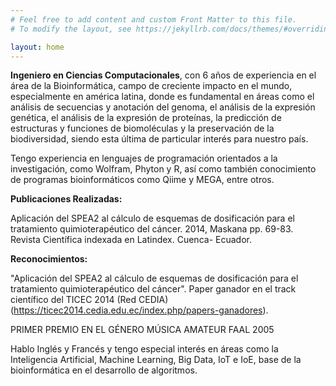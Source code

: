 ```yaml
---
# Feel free to add content and custom Front Matter to this file.
# To modify the layout, see https://jekyllrb.com/docs/themes/#overriding-theme-defaults

layout: home
---
```


**Ingeniero en Ciencias Computacionales**, con 6 años de experiencia en el área de la Bioinformática, campo de creciente impacto en el mundo, especialmente en américa latina, donde es fundamental en áreas como el análisis de secuencias y anotación del genoma, el análisis de la expresión genética, el análisis de la expresión de proteínas, la predicción de estructuras y funciones de biomoléculas y la preservación de la biodiversidad, siendo esta última de particular interés para nuestro país.

Tengo experiencia en lenguajes de programación orientados a la investigación, como Wolfram, Phyton y R, así como también conocimiento de programas bioinformáticos como Qiime y MEGA, entre otros. 

**Publicaciones Realizadas:**

Aplicación del SPEA2 al cálculo de esquemas de dosificación para el tratamiento quimioterapéutico del cáncer. 2014, Maskana pp. 69-83. Revista Científica indexada en Latindex. Cuenca- Ecuador.

**Reconocimientos:**

"Aplicación del SPEA2 al cálculo de esquemas de dosificación para el tratamiento quimioterapéutico del cáncer". 
Paper ganador en el track científico del TICEC 2014 (Red CEDIA) (https://ticec2014.cedia.edu.ec/index.php/papers-ganadores).

PRIMER PREMIO EN EL GÉNERO MÚSICA AMATEUR FAAL 2005 

Hablo Inglés y Francés y tengo especial interés en áreas como la Inteligencia Artificial, Machine Learning, Big Data, IoT e IoE, base de la bioinformática en el desarrollo de algoritmos.

